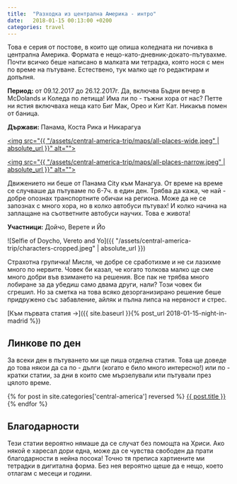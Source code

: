```yaml
---
title:  "Разходка из централна Америка - интро"
date:   2018-01-15 00:13:00 +0200
categories: travel
---
```


Това е серия от постове, в които ще опиша коледната ни почивка в централна Америка. Формата е нещо-като-дневник-докато-пътувахме. Почти всичко беше написано в малката ми тетрадка, която нося с мен по време на пътуване. Естествено, тук малко ще го редактирам и допълня.

**Период:** от 09.12.2017 до 26.12.2017г. Да, включва Бъдни вечер в McDolands и Коледа по летища! Има ли по - тъжни хора от нас? Петте ни ястия включваха неща като Биг Мак, Орео и Кит Кат. Никакъв помен от баница.

**Държави:** Панама, Коста Рика и Никарагуа

<a href="https://www.google.com/maps/d/u/0/viewer?mid=1zBFZ8PPrPTlewvO9HP9aac26ucyfzy_l&ll=10.381394561705516%2C-82.87802199999999&z=8"
    title="Карта на всички места, които посетихме" target="_blank" class="central-america-intro-map-wide">
    <img src="{{ "/assets/central-america-trip/maps/all-places-wide.jpeg" | absolute_url }}" alt="">
</a>

<a href="https://www.google.com/maps/d/u/0/viewer?mid=1zBFZ8PPrPTlewvO9HP9aac26ucyfzy_l&ll=10.381394561705516%2C-82.87802199999999&z=8"
    title="Карта на всички места, които посетихме" target="_blank" class="central-america-intro-map-narrow">
    <img src="{{ "/assets/central-america-trip/maps/all-places-narrow.jpeg" | absolute_url }}" alt="">
</a>

<!--more-->

Движението ни беше от Панама City към Манагуа. От време на време се случваше да пътуваме по 6-7ч. в един ден. Трябва да кажа, че най - добре опознах транспортните обичаи на региона. Може да не се запознах с много хора, но в колко автобуси пътувах! И колко начина на заплащане на съответните автобуси научих. Това е живота!

**Участници:** Дойчо, Верете и Йо

![Selfie of Doycho, Vereto and Yo]({{ "/assets/central-america-trip/characters-cropped.jpeg" | absolute_url }})

Страхотна групичка! Мисля, че добре се сработихме и не си лазихме много по нервите. Човек би казал, че когато толкова малко ще сме много добри във взимането на решения. Все пак не трябва много лобиране за да убедиш само двама други, нали? Този човек би сгрешил. Но за сметка на това всяко дезорганизирано решение беше придружено със забавление, айляк и пълна липса на нервност и стрес.

[Към първата статия ->]({{ site.baseurl }}{% post_url 2018-01-15-night-in-madrid %})

## Линкове по ден

За всеки ден в пътуването ми ще пиша отделна статия. Това ще доведе до това някои да са по - дълги (когато е било много интересно!) или по - кратки статии, за дни в които сме мързелували или пътували през цялото време.

{% for post in site.categories['central-america'] reversed %}
<a href="{{ post.url | absolute_url }}">
  {{ post.title }}
</a>
{% endfor %}

## Благодарности

Тези статии вероятно нямаше да се случат без помощта на Хриси. Ако някой е харесал дори една, може да се чувства свободен да прати благодарности в нейна посока! Точно тя преписа хартиените ми тетрадки в дигитална форма. Без нея вероятно щеше да е нещо, което отлагам с месеци и години.
